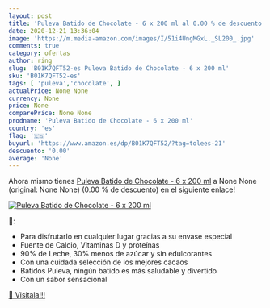 ```yaml
---
layout: post
title: 'Puleva Batido de Chocolate - 6 x 200 ml al 0.00 % de descuento'
date: 2020-12-21 13:36:04
image: 'https://m.media-amazon.com/images/I/51i4UngMGxL._SL200_.jpg'
comments: true
category: ofertas
author: ring
slug: 'B01K7QFT52-es Puleva Batido de Chocolate - 6 x 200 ml'
sku: 'B01K7QFT52-es'
tags: [ 'puleva','chocolate', ]
actualPrice: None None
currency: None
price: None
comparePrice: None None
prodname: 'Puleva Batido de Chocolate - 6 x 200 ml'
country: 'es'
flag: '🇪🇸'
buyurl: 'https://www.amazon.es/dp/B01K7QFT52/?tag=tolees-21'
descuento: '0.00'
average: 'None'
---
```


Ahora mismo tienes [Puleva Batido de Chocolate - 6 x 200 ml](https://www.amazon.es/dp/B01K7QFT52/?tag=tolees-21) a None None (original: None None) (0.00 %  de descuento) en el siguiente enlace!

[![Puleva Batido de Chocolate - 6 x 200 ml](https://m.media-amazon.com/images/I/51i4UngMGxL._SL200_.jpg)](https://www.amazon.es/dp/B01K7QFT52/?tag=tolees-21)

🔎:

- Para disfrutarlo en cualquier lugar gracias a su envase especial
- Fuente de Calcio,  Vitaminas D y proteínas
- 90% de Leche,  30% menos de azúcar y sin edulcorantes
- Con una cuidada selección de los mejores cacaos
- Batidos Puleva, ningún batido es más saludable y divertido
- Con un sabor sensacional

[🛒 Visítala!!!](https://www.amazon.es/dp/B01K7QFT52/?tag=tolees-21)
